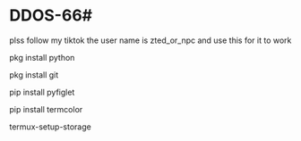 # DDOS-66# 
plss follow my tiktok the user name is
zted_or_npc and use this for it to work

   pkg install python
   
   pkg install git
   
   pip install pyfiglet
   
   pip install termcolor
   
   termux-setup-storage
